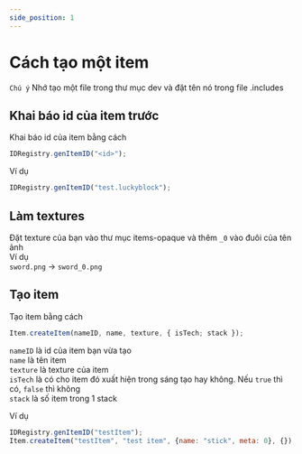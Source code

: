 ```yaml
---
side_position: 1
---
```


# Cách tạo một item

`Chú ý` Nhớ tạo một file trong thư mục dev và đặt tên nó trong file .includes

## Khai báo id của item trước

Khai báo id của item bằng cách

```javascript
IDRegistry.genItemID("<id>");
```

Ví dụ

```javascript
IDRegistry.genItemID("test.luckyblock");
```

## Làm textures
Đặt texture của bạn vào thư mục items-opaque và thêm `_0` vào đuôi của tên ảnh  
Ví dụ  
`sword.png` -> `sword_0.png`

## Tạo item

Tạo item bằng cách

```javascript
Item.createItem(nameID, name, texture, { isTech; stack });
```
`nameID` là id của item bạn vừa tạo  
`name` là tên item  
`texture` là texture của item  
`isTech` là có cho item đó xuất hiện trong sáng tạo hay không. Nếu `true` thì có, `false` thì không  
`stack` là số item trong 1 stack 

Ví dụ
```javascript
IDRegistry.genItemID("testItem");
Item.createItem("testItem", "test item", {name: "stick", meta: 0}, {}); // name: là tên của texture lúc nãy, meta thì luôn để 0
```